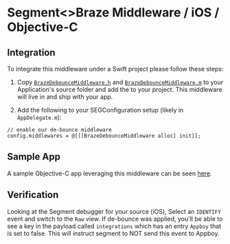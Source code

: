 # Segment<>Braze Middleware / iOS / Objective-C


## Integration
To integrate this middleware under a Swift project please follow these steps:

1. Copy [`BrazeDebounceMiddleware.h`](/iOS/Objective-C/SegmentBrazeDebounce-iOS/BrazeDebounceMiddleware.h) and [`BrazeDebounceMiddleware.m`](/iOS/Objective-C/SegmentBrazeDebounce-iOS/BrazeDebounceMiddleware.m) to your Application's source folder and add the to your project.  This middleware will live in and ship with your app.

2. Add the following to your SEGConfiguration setup (likely in `AppDelegate.m`):
```
// enable our de-bounce middleware
config.middlewares = @[[[BrazeDebounceMiddleware alloc] init]];
```

## Sample App
A sample Objective-C app leveraging this middleware can be seen [here](/iOS/Objective-C/).

## Verification
Looking at the Segment debugger for your source (iOS), Select an `IDENTIFY` event and switch to the `Raw` view.  If de-bounce was applied, you'll be able to see a key in the payload called `integrations` which has an entry `Appboy` that is set to false.  This will instruct segment to NOT send this event to Appboy.
